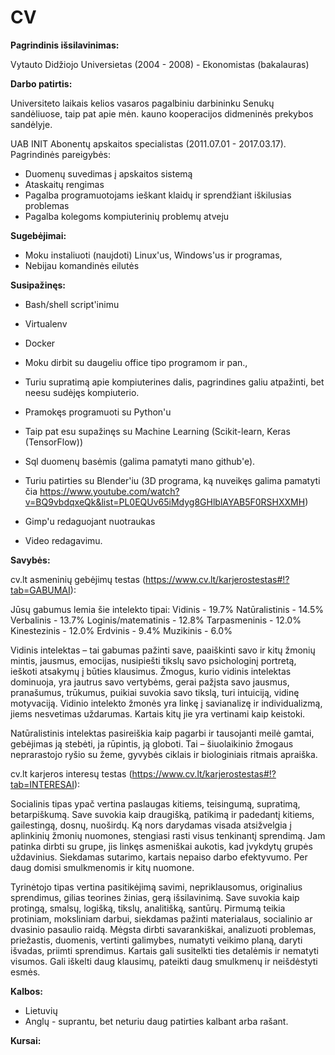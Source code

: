 # CV
**Pagrindinis išsilavinimas:**

Vytauto Didžiojo Universietas (2004 - 2008) - Ekonomistas (bakalauras)

**Darbo patirtis:**

Universiteto laikais kelios vasaros pagalbiniu darbininku Senukų sandėliuose, taip pat apie mėn. kauno kooperacijos didmeninės prekybos sandėlyje.

UAB INIT Abonentų apskaitos specialistas (2011.07.01 - 2017.03.17). Pagrindinės pareigybės:
  * Duomenų suvedimas į apskaitos sistemą
  * Ataskaitų rengimas
  * Pagalba programuotojams ieškant klaidų ir sprendžiant iškilusias problemas
  * Pagalba kolegoms kompiuterinių problemų atveju

**Sugebėjimai:**

  * Moku instaliuoti (naujdoti) Linux'us, Windows'us ir programas,
  * Nebijau komandinės eilutės
  
  **Susipažinęs:**
  * Bash/shell script'inimu 
  * Virtualenv
  * Docker
  
  * Moku dirbit su daugeliu office tipo programom ir pan.,
  * Turiu supratimą apie kompiuterines dalis, pagrindines galiu atpažinti, bet neesu sudėjęs kompiuterio.
  * Pramokęs programuoti su Python'u
  * Taip pat esu supažinęs su Machine Learning (Scikit-learn, Keras (TensorFlow))
  * Sql duomenų basėmis (galima pamatyti mano github'e).
  * Turiu patirties su Blender'iu (3D programa, ką nuveikęs galima pamatyti čia https://www.youtube.com/watch?v=BQ9vbdqxeQk&list=PL0EQUv65iMdyg8GHlblAYAB5F0RSHXXMH)
  * Gimp'u redaguojant nuotraukas
  * Video redagavimu.
  
  **Savybės:**
  
  cv.lt asmeninių gebėjimų testas (https://www.cv.lt/karjerostestas#!?tab=GABUMAI):
  
  Jūsų gabumus lemia šie intelekto tipai:
  Vidinis - 19.7%
  Natūralistinis - 14.5%
  Verbalinis - 13.7% 
  Loginis/matematinis - 12.8%
  Tarpasmeninis - 12.0%
  Kinestezinis - 12.0%
  Erdvinis - 9.4%
  Muzikinis - 6.0%
  
  Vidinis intelektas – tai gabumas pažinti save, paaiškinti savo ir kitų žmonių mintis, jausmus, emocijas, nusipiešti tikslų savo psichologinį portretą, ieškoti atsakymų į būties klausimus. Žmogus, kurio vidinis intelektas dominuoja, yra jautrus savo vertybėms, gerai pažįsta savo jausmus, pranašumus, trūkumus, puikiai suvokia savo tikslą, turi intuiciją, vidinę motyvaciją. Vidinio intelekto žmonės yra linkę į savianalizę ir individualizmą, jiems nesvetimas uždarumas. Kartais kitų jie yra vertinami kaip keistoki.
  
  Natūralistinis intelektas pasireiškia kaip pagarbi ir tausojanti meilė gamtai, gebėjimas ją stebėti, ja rūpintis, ją globoti. Tai – šiuolaikinio žmogaus neprarastojo ryšio su žeme, gyvybės ciklais ir biologiniais ritmais apraiška.
  
  cv.lt karjeros interesų testas (https://www.cv.lt/karjerostestas#!?tab=INTERESAI):
  
  Socialinis tipas ypač vertina paslaugas kitiems, teisingumą, supratimą, betarpiškumą. Save suvokia kaip draugišką, patikimą ir padedantį kitiems, gailestingą, dosnų, nuoširdų. Ką nors darydamas visada atsižvelgia į aplinkinių žmonių nuomones, stengiasi rasti visus tenkinantį sprendimą. Jam patinka dirbti su grupe, jis linkęs asmeniškai aukotis, kad įvykdytų grupės uždavinius. Siekdamas sutarimo, kartais nepaiso darbo efektyvumo. Per daug domisi smulkmenomis ir kitų nuomone.
  
  Tyrinėtojo tipas vertina pasitikėjimą savimi, nepriklausomus, originalius sprendimus, gilias teorines žinias, gerą išsilavinimą. Save suvokia kaip protingą, smalsų, logišką, tikslų, analitišką, santūrų. Pirmumą teikia protiniam, moksliniam darbui, siekdamas pažinti materialaus, socialinio ar dvasinio pasaulio raidą. Mėgsta dirbti savarankiškai, analizuoti problemas, priežastis, duomenis, vertinti galimybes, numatyti veikimo planą, daryti išvadas, priimti sprendimus. Kartais gali susitelkti ties detalėmis ir nematyti visumos. Gali iškelti daug klausimų, pateikti daug smulkmenų ir neišdėstyti esmės.
  
  
  **Kalbos:**
   
  * Lietuvių
  * Anglų - suprantu, bet neturiu daug patirties kalbant arba rašant.
  
  **Kursai:**
